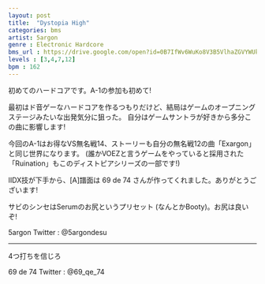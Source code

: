 ```yaml
---
layout: post
title:  "Dystopia High"
categories: bms
artist: 5argon
genre : Electronic Hardcore
bms_url : https://drive.google.com/open?id=0B7IfWv6WuKo8V3B5VlhaZGVYWUk
levels : [3,4,7,12]
bpm : 162
---
```


初めてのハードコアです。A-1の参加も初めて!

最初はド音ゲーなハードコアを作るつもりだけど、結局はゲームのオープニングステージみたいな出発気分に狙った。
自分はゲームサントラが好きから多分この曲に影響します!　

今回のA-1はお得なVS無名戦14、ストーリーも自分の無名戦12の曲「Exargon」と同じ世界になります。
(誰かVOEZと言うゲームをやっていると採用された「Ruination」もこのディストピアシリーズの一部です!)

IIDX技が下手から、[A]譜面は 69 de 74 さんが作ってくれました。ありがとうございます!

サビのシンセはSerumのお尻というプリセット (なんとかBooty)。お尻は良いぞ!

5argon
Twitter : @5argondesu

----------

4つ打ちを信じろ

69 de 74
Twitter : @69_qe_74
